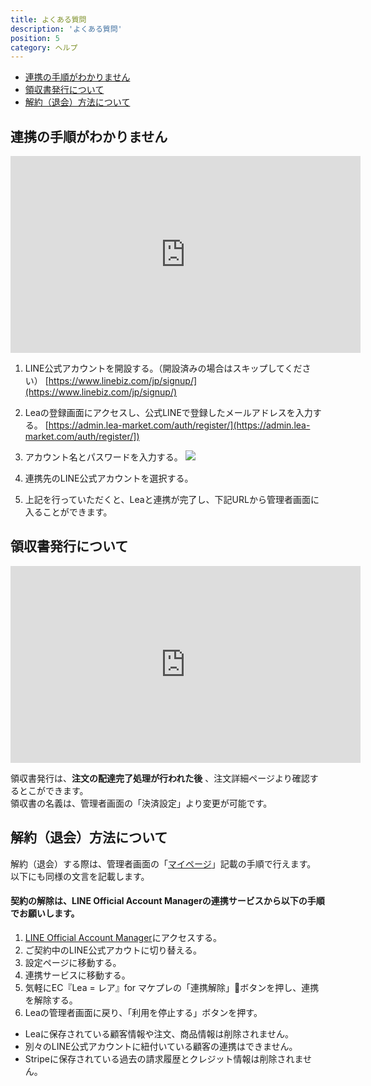 ```yaml
---
title: よくある質問
description: 'よくある質問'
position: 5
category: ヘルプ
---
```


- [連携の手順がわかりません](#連携の手順がわかりません)
- [領収書発行について](#領収書発行について)
- [解約（退会）方法について](#解約（退会）方法について)

## 連携の手順がわかりません

<div class="youtube">
   <iframe width="560" height="315" src="https://www.youtube.com/embed/LAq18XJlVYE" title="YouTube video player" frameborder="0" allow="accelerometer; autoplay; clipboard-write; encrypted-media; gyroscope; picture-in-picture" allowfullscreen></iframe>
</div>

1. LINE公式アカウントを開設する。（開設済みの場合はスキップしてください）
   [https://www.linebiz.com/jp/signup/](https://www.linebiz.com/jp/signup/)

2. Leaの登録画面にアクセスし、公式LINEで登録したメールアドレスを入力する。
   [https://admin.lea-market.com/auth/register/](https://admin.lea-market.com/auth/register/])

3. アカウント名とパスワードを入力する。
   <img src="/images/help-faq/help-faq_step1.png" />

4. 連携先のLINE公式アカウントを選択する。

5. 上記を行っていただくと、Leaと連携が完了し、下記URLから管理者画面に入ることができます。


## 領収書発行について

<div class="youtube">
   <iframe width="560" height="315" src="https://www.youtube.com/embed/YZ1hI8JICUY" title="YouTube video player" frameborder="0" allow="accelerometer; autoplay; clipboard-write; encrypted-media; gyroscope; picture-in-picture" allowfullscreen></iframe>
</div>

領収書発行は、**注文の配達完了処理が行われた後** 、注文詳細ページより確認するとこができます。  
領収書の名義は、管理者画面の「決済設定」より変更が可能です。


## 解約（退会）方法について

解約（退会）する際は、管理者画面の「[マイページ](https://admin.lea-market.com/app/mypage/)」記載の手順で行えます。  
以下にも同様の文言を記載します。

#### 契約の解除は、LINE Official Account Managerの連携サービスから以下の手順でお願いします。

1. [LINE Official Account Manager](https://www.linebiz.com/jp/login/)にアクセスする。
2. ご契約中のLINE公式アカウトに切り替える。
3. 設定ページに移動する。
4. 連携サービスに移動する。
5. 気軽にEC『Lea = レア』for マケプレの「連携解除」ボタンを押し、連携を解除する。
6. Leaの管理者画面に戻り、「利用を停止する」ボタンを押す。

<alert type="danger">
  <ul>
    <li>Leaに保存されている顧客情報や注文、商品情報は削除されません。</li>
    <li>別々のLINE公式アカウントに紐付いている顧客の連携はできません。</li>
    <li>Stripeに保存されている過去の請求履歴とクレジット情報は削除されません。</li>
  </ul>
</alert>

